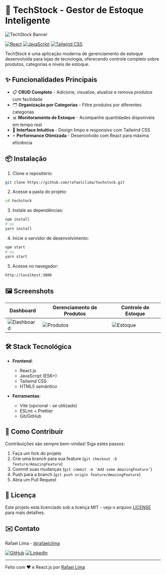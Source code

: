# 🚀 TechStock - Gestor de Estoque Inteligente

![TechStock Banner](https://camo.githubusercontent.com/8da712d4d2244231ed9067059c6f0b896ed3a70f0b45c4e7b0a2010150c52a4c/68747470733a2f2f6c68332e676f6f676c6575736572636f6e74656e742e636f6d2f642f317153335859625a497834334a383452377843525a383259396947376349535f66)

[![React](https://img.shields.io/badge/React-20232A?style=for-the-badge&logo=react&logoColor=61DAFB)](https://reactjs.org/)
[![JavaScript](https://img.shields.io/badge/JavaScript-F7DF1E?style=for-the-badge&logo=javascript&logoColor=black)](https://developer.mozilla.org/en-US/docs/Web/JavaScript)
[![Tailwind CSS](https://img.shields.io/badge/Tailwind_CSS-38B2AC?style=for-the-badge&logo=tailwind-css&logoColor=white)](https://tailwindcss.com/)

TechStock é uma aplicação moderna de gerenciamento de estoque desenvolvida para lojas de tecnologia, oferecendo controle completo sobre produtos, categorias e níveis de estoque.

## ✨ Funcionalidades Principais

- 📋 **CRUD Completo** - Adicione, visualize, atualize e remova produtos com facilidade
- 🗂 **Organização por Categorias** - Filtre produtos por diferentes categorias
- 📊 **Monitoramento de Estoque** - Acompanhe quantidades disponíveis em tempo real
- 🎨 **Interface Intuitiva** - Design limpo e responsivo com Tailwind CSS
- ⚡ **Performance Otimizada** - Desenvolvido com React para máxima eficiência

## 📦 Instalação

1. Clone o repositório:
```bash
git clone https://github.com/rafaelclima/techstock.git
```

2. Acesse a pasta do projeto:
```bash
cd techstock
```

3. Instale as dependências:
```bash
npm install
# ou
yarn install
```

4. Inicie o servidor de desenvolvimento:
```bash
npm start
# ou
yarn start
```

5. Acesse no navegador:
```bash
http://localhost:3000
```

## 🖼 Screenshots

| Dashboard | Gerenciamento de Produtos | Controle de Estoque |
|-----------|--------------------------|---------------------|
| ![Dashboard](https://lh3.googleusercontent.com/d/1qS3XYbZIx43J84R7xCRZ82Y9iG7cIS_f) | ![Produtos](https://lh3.googleusercontent.com/d/1ZpfbmjuLmaRzYLsh8LV7-XnNm7zELJ3U) | ![Estoque](https://lh3.googleusercontent.com/d/1IvQYl46dsTflKg9_H2CYmew6qpPmvICq) |

## 🛠 Stack Tecnológica

- **Frontend**: 
  - React.js
  - JavaScript (ES6+)
  - Tailwind CSS
  - HTML5 semântico

- **Ferramentas**:
  - Vite (opcional - se utilizado)
  - ESLint + Prettier
  - Git/GitHub

## 🤝 Como Contribuir

Contribuições são sempre bem-vindas! Siga estes passos:

1. Faça um fork do projeto
2. Crie uma branch para sua feature (`git checkout -b feature/AmazingFeature`)
3. Commit suas mudanças (`git commit -m 'Add some AmazingFeature'`)
4. Push para a branch (`git push origin feature/AmazingFeature`)
5. Abra um Pull Request

## 📄 Licença

Este projeto está licenciado sob a licença MIT - veja o arquivo [LICENSE](LICENSE) para mais detalhes.

## ✉️ Contato

Rafael Lima - [@rafaelclima](https://github.com/rafaelclima)

[![GitHub](https://img.shields.io/badge/GitHub-100000?style=for-the-badge&logo=github&logoColor=white)](https://github.com/rafaelclima)
[![LinkedIn](https://img.shields.io/badge/LinkedIn-0077B5?style=for-the-badge&logo=linkedin&logoColor=white)](https://linkedin.com/in/seu-linkedin)

---

Feito com ❤️ e React.js por [Rafael Lima](https://github.com/rafaelclima)

